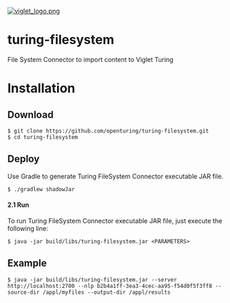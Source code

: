 [![viglet_logo.png](https://openturing.github.io/turing/img/banner/viglet_turing.png)](http://viglet.com/turing)

# turing-filesystem
File System Connector to import content to Viglet Turing
# Installation

## Download

```shell
$ git clone https://github.com/openturing/turing-filesystem.git
$ cd turing-filesystem
```

## Deploy

Use Gradle to generate Turing FileSystem Connector executable JAR file.

```shell
$ ./gradlew shadowJar
```

#### 2.1 Run

To run Turing FileSystem Connector executable JAR file, just execute the following line:

```shell
$ java -jar build/libs/turing-filesystem.jar <PARAMETERS>
```
## Example
```shell
$ java -jar build/libs/turing-filesystem.jar --server http://localhost:2700 --nlp b2b4a1ff-3ea3-4cec-aa95-f54d0f5f3ff8 --source-dir /appl/myfiles --output-dir /appl/results
```
